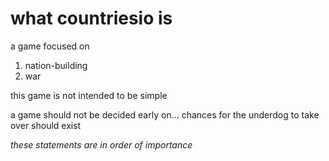 # what countriesio is
a game focused on

1. nation-building
2. war

this game is not intended to be simple

a game should not be decided early on... chances for the underdog to take over should exist

*these statements are in order of importance*
